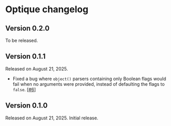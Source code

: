 Optique changelog
=================

Version 0.2.0
-------------

To be released.


Version 0.1.1
-------------

Released on August 21, 2025.

 -  Fixed a bug where `object()` parsers containing only Boolean flags would
    fail when no arguments were provided, instead of defaulting the flags to
    `false`. [[#6]]

[#6]: https://github.com/dahlia/optique/issues/6


Version 0.1.0
-------------

Released on August 21, 2025.  Initial release.
